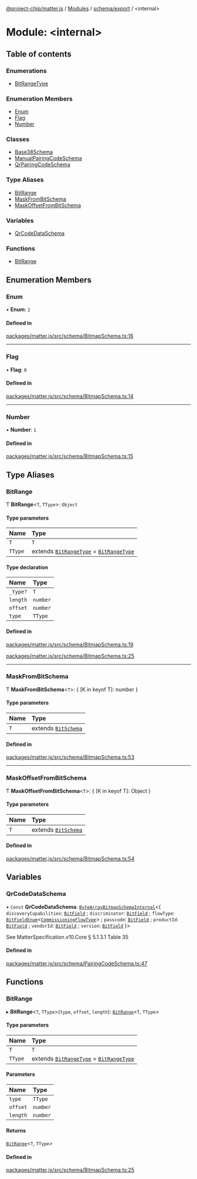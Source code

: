 [@project-chip/matter.js](../README.md) / [Modules](../modules.md) / [schema/export](schema_export.md) / \<internal\>

# Module: \<internal\>

## Table of contents

### Enumerations

- [BitRangeType](../enums/schema_export._internal_.BitRangeType.md)

### Enumeration Members

- [Enum](schema_export._internal_.md#enum)
- [Flag](schema_export._internal_.md#flag)
- [Number](schema_export._internal_.md#number)

### Classes

- [Base38Schema](../classes/schema_export._internal_.Base38Schema.md)
- [ManualPairingCodeSchema](../classes/schema_export._internal_.ManualPairingCodeSchema.md)
- [QrPairingCodeSchema](../classes/schema_export._internal_.QrPairingCodeSchema.md)

### Type Aliases

- [BitRange](schema_export._internal_.md#bitrange)
- [MaskFromBitSchema](schema_export._internal_.md#maskfrombitschema)
- [MaskOffsetFromBitSchema](schema_export._internal_.md#maskoffsetfrombitschema)

### Variables

- [QrCodeDataSchema](schema_export._internal_.md#qrcodedataschema)

### Functions

- [BitRange](schema_export._internal_.md#bitrange-1)

## Enumeration Members

### Enum

• **Enum**: ``2``

#### Defined in

[packages/matter.js/src/schema/BitmapSchema.ts:16](https://github.com/project-chip/matter.js/blob/6d3b6a5d957d88a9231d6ecab4bb41f8133112be/packages/matter.js/src/schema/BitmapSchema.ts#L16)

___

### Flag

• **Flag**: ``0``

#### Defined in

[packages/matter.js/src/schema/BitmapSchema.ts:14](https://github.com/project-chip/matter.js/blob/6d3b6a5d957d88a9231d6ecab4bb41f8133112be/packages/matter.js/src/schema/BitmapSchema.ts#L14)

___

### Number

• **Number**: ``1``

#### Defined in

[packages/matter.js/src/schema/BitmapSchema.ts:15](https://github.com/project-chip/matter.js/blob/6d3b6a5d957d88a9231d6ecab4bb41f8133112be/packages/matter.js/src/schema/BitmapSchema.ts#L15)

## Type Aliases

### BitRange

Ƭ **BitRange**\<`T`, `TType`\>: `Object`

#### Type parameters

| Name | Type |
| :------ | :------ |
| `T` | `T` |
| `TType` | extends [`BitRangeType`](../enums/schema_export._internal_.BitRangeType.md) = [`BitRangeType`](../enums/schema_export._internal_.BitRangeType.md) |

#### Type declaration

| Name | Type |
| :------ | :------ |
| `_type?` | `T` |
| `length` | `number` |
| `offset` | `number` |
| `type` | `TType` |

#### Defined in

[packages/matter.js/src/schema/BitmapSchema.ts:19](https://github.com/project-chip/matter.js/blob/6d3b6a5d957d88a9231d6ecab4bb41f8133112be/packages/matter.js/src/schema/BitmapSchema.ts#L19)

[packages/matter.js/src/schema/BitmapSchema.ts:25](https://github.com/project-chip/matter.js/blob/6d3b6a5d957d88a9231d6ecab4bb41f8133112be/packages/matter.js/src/schema/BitmapSchema.ts#L25)

___

### MaskFromBitSchema

Ƭ **MaskFromBitSchema**\<`T`\>: \{ [K in keyof T]: number }

#### Type parameters

| Name | Type |
| :------ | :------ |
| `T` | extends [`BitSchema`](schema_export.md#bitschema) |

#### Defined in

[packages/matter.js/src/schema/BitmapSchema.ts:53](https://github.com/project-chip/matter.js/blob/6d3b6a5d957d88a9231d6ecab4bb41f8133112be/packages/matter.js/src/schema/BitmapSchema.ts#L53)

___

### MaskOffsetFromBitSchema

Ƭ **MaskOffsetFromBitSchema**\<`T`\>: \{ [K in keyof T]: Object }

#### Type parameters

| Name | Type |
| :------ | :------ |
| `T` | extends [`BitSchema`](schema_export.md#bitschema) |

#### Defined in

[packages/matter.js/src/schema/BitmapSchema.ts:54](https://github.com/project-chip/matter.js/blob/6d3b6a5d957d88a9231d6ecab4bb41f8133112be/packages/matter.js/src/schema/BitmapSchema.ts#L54)

## Variables

### QrCodeDataSchema

• `Const` **QrCodeDataSchema**: [`ByteArrayBitmapSchemaInternal`](../classes/schema_export.ByteArrayBitmapSchemaInternal.md)\<\{ `discoveryCapabilities`: [`BitField`](schema_export.md#bitfield) ; `discriminator`: [`BitField`](schema_export.md#bitfield) ; `flowType`: [`BitFieldEnum`](schema_export.md#bitfieldenum)\<[`CommissioningFlowType`](../enums/schema_export.CommissioningFlowType.md)\> ; `passcode`: [`BitField`](schema_export.md#bitfield) ; `productId`: [`BitField`](schema_export.md#bitfield) ; `vendorId`: [`BitField`](schema_export.md#bitfield) ; `version`: [`BitField`](schema_export.md#bitfield)  }\>

See MatterSpecification.v10.Core § 5.1.3.1 Table 35

#### Defined in

[packages/matter.js/src/schema/PairingCodeSchema.ts:47](https://github.com/project-chip/matter.js/blob/6d3b6a5d957d88a9231d6ecab4bb41f8133112be/packages/matter.js/src/schema/PairingCodeSchema.ts#L47)

## Functions

### BitRange

▸ **BitRange**\<`T`, `TType`\>(`type`, `offset`, `length`): [`BitRange`](schema_export._internal_.md#bitrange)\<`T`, `TType`\>

#### Type parameters

| Name | Type |
| :------ | :------ |
| `T` | `T` |
| `TType` | extends [`BitRangeType`](../enums/schema_export._internal_.BitRangeType.md) = [`BitRangeType`](../enums/schema_export._internal_.BitRangeType.md) |

#### Parameters

| Name | Type |
| :------ | :------ |
| `type` | `TType` |
| `offset` | `number` |
| `length` | `number` |

#### Returns

[`BitRange`](schema_export._internal_.md#bitrange)\<`T`, `TType`\>

#### Defined in

[packages/matter.js/src/schema/BitmapSchema.ts:25](https://github.com/project-chip/matter.js/blob/6d3b6a5d957d88a9231d6ecab4bb41f8133112be/packages/matter.js/src/schema/BitmapSchema.ts#L25)
